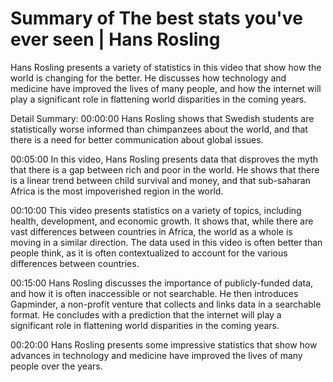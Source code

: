# Summary of The best stats you've ever seen | Hans Rosling

Hans Rosling presents a variety of statistics in this video that show how the world is changing for the better. He discusses how technology and medicine have improved the lives of many people, and how the internet will play a significant role in flattening world disparities in the coming years.

Detail Summary: 
00:00:00
Hans Rosling shows that Swedish students are statistically worse informed than chimpanzees about the world, and that there is a need for better communication about global issues.

00:05:00
In this video, Hans Rosling presents data that disproves the myth that there is a gap between rich and poor in the world. He shows that there is a linear trend between child survival and money, and that sub-saharan Africa is the most impoverished region in the world.

00:10:00
This video presents statistics on a variety of topics, including health, development, and economic growth. It shows that, while there are vast differences between countries in Africa, the world as a whole is moving in a similar direction. The data used in this video is often better than people think, as it is often contextualized to account for the various differences between countries.

00:15:00
Hans Rosling discusses the importance of publicly-funded data, and how it is often inaccessible or not searchable. He then introduces Gapminder, a non-profit venture that collects and links data in a searchable format. He concludes with a prediction that the internet will play a significant role in flattening world disparities in the coming years.

00:20:00
Hans Rosling presents some impressive statistics that show how advances in technology and medicine have improved the lives of many people over the years.

